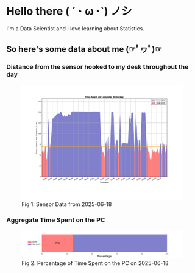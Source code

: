 
# Hello there ( ´◔ ω◔`) ノシ

I'm a Data Scientist and I love learning about Statistics.

## So here's some data about me (☞ﾟヮﾟ)☞


### Distance from the sensor hooked to my desk throughout the day
<figure>
  <picture>
    <source media="(prefers-color-scheme: dark)" srcset="Pi/readme/graphs/lineplot/dark-plot-2025-06-18.png">
    <source media="(prefers-color-scheme: light)" srcset="Pi/readme/graphs/lineplot/light-plot-2025-06-18.png">
    <img alt="Shows a black logo in light color mode and a white one in dark color mode." src="Pi/readme/graphs/lineplot/light-plot-2025-06-18.png">
  </picture>
  <figcaption>Fig 1. Sensor Data from 2025-06-18</figcaption>
</figure>



### Aggregate Time Spent on the PC
<figure>
  <picture>
    <source media="(prefers-color-scheme: dark)" srcset="Pi/readme/graphs/barplot/dark-plot-2025-06-18.png">
    <source media="(prefers-color-scheme: light)" srcset="Pi/readme/graphs/barplot/light-plot-2025-06-18.png">
    <img alt="Shows a black logo in light color mode and a white one in dark color mode." src="Pi/readme/graphs/barplot/light-plot-2025-06-18.png">
  </picture>
  <figcaption>Fig 2. Percentage of Time Spent on the PC on 2025-06-18</figcaption>
</figure>
